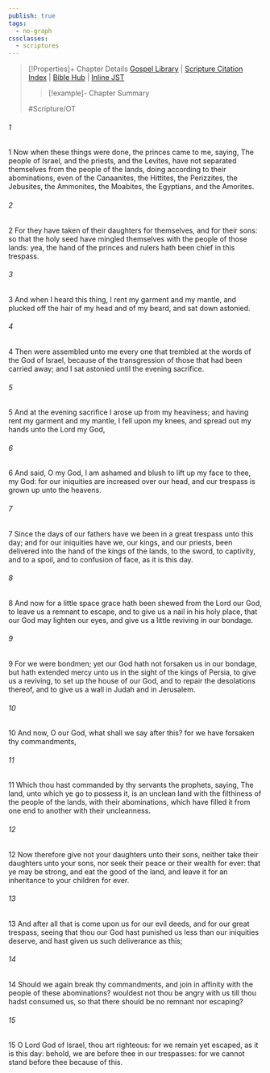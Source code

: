 ```yaml
---
publish: true
tags:
  - no-graph
cssclasses:
  - scriptures
---
```

>[!Properties]+ Chapter Details
>[Gospel Library](https://churchofjesuschrist.org/study/scriptures/ot/ezra/9?lang=eng)    |    [Scripture Citation Index](https://scriptures.byu.edu/#07309::c07309)    |    [Bible Hub](https://biblehub.com/ezra/9.htm)    |    [Inline JST](https://scripturetoolbox.com/html/ic/Ezra/9.html)
>>[!example]- Chapter Summary
>> 
> 
>
>#Scripture/OT
###### 1
1 Now when these things were done, the princes came to me, saying, The people of Israel, and the priests, and the Levites, have not separated themselves from the people of the lands, doing according to their abominations, even of the Canaanites, the Hittites, the Perizzites, the Jebusites, the Ammonites, the Moabites, the Egyptians, and the Amorites.
###### 2
2 For they have taken of their daughters for themselves, and for their sons: so that the holy seed have mingled themselves with the people of those lands: yea, the hand of the princes and rulers hath been chief in this trespass.
###### 3
3 And when I heard this thing, I rent my garment and my mantle, and plucked off the hair of my head and of my beard, and sat down astonied.
###### 4
4 Then were assembled unto me every one that trembled at the words of the God of Israel, because of the transgression of those that had been carried away; and I sat astonied until the evening sacrifice.
###### 5
5 And at the evening sacrifice I arose up from my heaviness; and having rent my garment and my mantle, I fell upon my knees, and spread out my hands unto the Lord my God,
###### 6
6 And said, O my God, I am ashamed and blush to lift up my face to thee, my God: for our iniquities are increased over our head, and our trespass is grown up unto the heavens.
###### 7
7 Since the days of our fathers have we been in a great trespass unto this day; and for our iniquities have we, our kings, and our priests, been delivered into the hand of the kings of the lands, to the sword, to captivity, and to a spoil, and to confusion of face, as it is this day.
###### 8
8 And now for a little space grace hath been shewed from the Lord our God, to leave us a remnant to escape, and to give us a nail in his holy place, that our God may lighten our eyes, and give us a little reviving in our bondage.
###### 9
9 For we were bondmen; yet our God hath not forsaken us in our bondage, but hath extended mercy unto us in the sight of the kings of Persia, to give us a reviving, to set up the house of our God, and to repair the desolations thereof, and to give us a wall in Judah and in Jerusalem.
###### 10
10 And now, O our God, what shall we say after this? for we have forsaken thy commandments,
###### 11
11 Which thou hast commanded by thy servants the prophets, saying, The land, unto which ye go to possess it, is an unclean land with the filthiness of the people of the lands, with their abominations, which have filled it from one end to another with their uncleanness.
###### 12
12 Now therefore give not your daughters unto their sons, neither take their daughters unto your sons, nor seek their peace or their wealth for ever: that ye may be strong, and eat the good of the land, and leave it for an inheritance to your children for ever.
###### 13
13 And after all that is come upon us for our evil deeds, and for our great trespass, seeing that thou our God hast punished us less than our iniquities deserve, and hast given us such deliverance as this;
###### 14
14 Should we again break thy commandments, and join in affinity with the people of these abominations? wouldest not thou be angry with us till thou hadst consumed us, so that there should be no remnant nor escaping?
###### 15
15 O Lord God of Israel, thou art righteous: for we remain yet escaped, as it is this day: behold, we are before thee in our trespasses: for we cannot stand before thee because of this.
